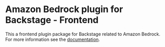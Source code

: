 # Amazon Bedrock plugin for Backstage - Frontend

This a frontend plugin package for Backstage related to Amazon Bedrock. For more information see the [documentation](../README.md).
